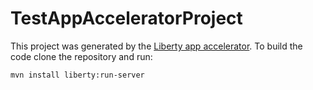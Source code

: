 # TestAppAcceleratorProject

This project was generated by the [Liberty app accelerator](http://localhost:9082/start). To build the code clone the repository and run:

```
mvn install liberty:run-server
```